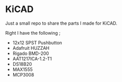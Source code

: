 # KiCAD

Just a small repo to share the parts I made for KiCAD.

Right I have the following ;
- 12x12 SPST Pushbutton
- Adafruit HUZZAH
- Rigado BMD-200
- AAT1217ICA-1.2-T1
- DS18B20
- MAX1555
- MCP3008
